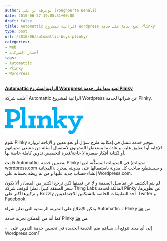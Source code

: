 ```yaml
---
author: يوغرطة بن علي (Youghourta Benali)
date: 2010-06-27 19:05:31+00:00
draft: false
title: Automattic الراعية لمشروع Wordpress تضع يدها على خدمة Plinky
type: post
url: /2010/06/automattic-buys-plinky/
categories:
- Web
- أخبار الشركات
tags:
- Automattic
- Plinky
- WordPress
---
```


[**Automattic الراعية لمشروع Wordpress تضع يدها على خدمة Plinky**](https://www.it-scoop.com/2010/06/automattic-buys-plinky/ )


أعلنت شركة Automattic الراعية لمشروع Wordpress عن شرائها لخدمة Plinky.

[![](logo_large.png)
](https://www.it-scoop.com/2010/06/automattic-buys-plinky/ )

تقوم Plinky بتوفير خدمة تتمثل في إمكانية طرح سؤال أو تحدٍ معين و الإتاحة لزواره الإجابة أو التعليق عليه، و عادة ما يستعملها المدونون لاستقبال أسئلة من متتبعي مدوناتهم أو لكتابة أفكار صغيرة لا حاجة/قدرة لتخصيص تدوين كاملة خاصة بها.

قامت Automattic  بتضمين خدمة Plinky في المدونات المسكَّنة لديها (مدونات wordpress.com المجانية)، و سيستطيع صاحب كل مدونة باستعمالها على مدونته بمجرد إنشاء حساب جديد عليها و من ثم ربطه بحسابه على Wordpress.com.

لم يتم الكشف عن تفاصيل الصفقة و لا عن قيمتها لكن ترجح الكثير من المصادر ألا يكون سعر الصفقة كبيرا، نظرا لتوقف شركة Thing Labs المالكة لخدمة Plinky عن تطويرها، و تركيزها أكثر على Brizzly أحد التطبيقات الخاصة بالشبكتين الاجتماعيتين  Twitter و Facebook.

يمكن الإطلاع على التدوينة الرسمية التي تعلن شراء Automattic لـ Plinky من [هنا](http://en.blog.wordpress.com/2010/06/25/overcome-writers-block-with-plinky-prompts/).

كما أنه من الممكن تجربة خدمة Plinky من [هنا](http://www.plinky.com/).

-   إلى أي مدى تتوقع أن يساهم ضم الخدمة الجديدة في تحسين خدمة التدوين على Wordpress.com؟
